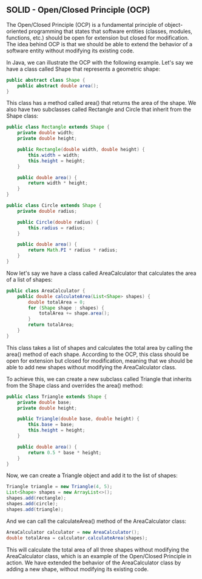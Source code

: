SOLID - Open/Closed Principle (OCP)
----------------------------------------------------

The Open/Closed Principle (OCP) is a fundamental principle of object-oriented programming that states 
that software entities (classes, modules, functions, etc.) should be open for extension but closed 
for modification. The idea behind OCP is that we should be able to extend the behavior of a software
entity without modifying its existing code.

In Java, we can illustrate the OCP with the following example. Let's say we have a class called Shape that represents a geometric shape:

```java
public abstract class Shape {
    public abstract double area();
}
```
This class has a method called area() that returns the area of the shape. We also have two subclasses called Rectangle and Circle that inherit from the Shape class:

```java
public class Rectangle extends Shape {
    private double width;
    private double height;

    public Rectangle(double width, double height) {
        this.width = width;
        this.height = height;
    }

    public double area() {
        return width * height;
    }
}

public class Circle extends Shape {
    private double radius;

    public Circle(double radius) {
        this.radius = radius;
    }

    public double area() {
        return Math.PI * radius * radius;
    }
}
```
Now let's say we have a class called AreaCalculator that calculates the area of a list of shapes:

```java
public class AreaCalculator {
    public double calculateArea(List<Shape> shapes) {
        double totalArea = 0;
        for (Shape shape : shapes) {
            totalArea += shape.area();
        }
        return totalArea;
    }
}
```
This class takes a list of shapes and calculates the total area by calling the area() method of each shape. According to the OCP, this class should be open for extension but closed for modification, meaning that we should be able to add new shapes without modifying the AreaCalculator class.

To achieve this, we can create a new subclass called Triangle that inherits from the Shape class and overrides the area() method:

```java
public class Triangle extends Shape {
    private double base;
    private double height;

    public Triangle(double base, double height) {
        this.base = base;
        this.height = height;
    }

    public double area() {
        return 0.5 * base * height;
    }
}
```
Now, we can create a Triangle object and add it to the list of shapes:

```java
Triangle triangle = new Triangle(4, 5);
List<Shape> shapes = new ArrayList<>();
shapes.add(rectangle);
shapes.add(circle);
shapes.add(triangle);
```
And we can call the calculateArea() method of the AreaCalculator class:

```java
AreaCalculator calculator = new AreaCalculator();
double totalArea = calculator.calculateArea(shapes);
```

This will calculate the total area of all three shapes without modifying the AreaCalculator class, which is an example of the Open/Closed Principle in action. We have extended the behavior of the AreaCalculator class by adding a new shape, without modifying its existing code.